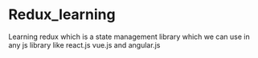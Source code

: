 # Redux_learning
Learning redux which is a state management library which we can use in any js library like react.js vue.js and angular.js
